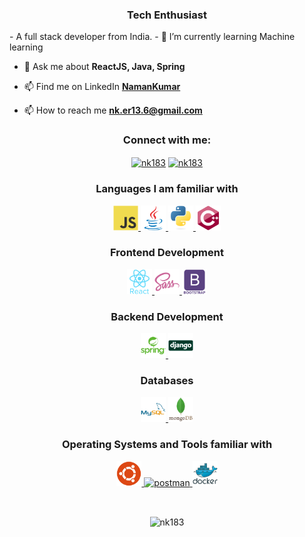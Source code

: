 <h1 align="center" hidden>Hi! I am Naman Kumar</h1>
<h3 align="center">Tech Enthusiast</h3>
- A full stack developer from India.
- 🌱 I’m currently learning Machine learning

- 💬 Ask me about **ReactJS, Java, Spring**

- 📫 Find me on LinkedIn [**NamanKumar**](https://www.linkedin.com/in/naman-kumar-0898ba1a5)

- 📫 How to reach me **nk.er13.6@gmail.com**


<h3 align="center">Connect with me:</h3>
<p align="center">
    <a href="https://www.linkedin.com/in/naman-kumar-0898ba1a5/" target="blank"><img align="center" src="https://cdn.jsdelivr.net/npm/simple-icons@3.0.1/icons/linkedin.svg" alt="nk183" height="30" width="40" /></a>
    <a href="https://leetcode.com/nk183/" target="blank"><img align="center" src="https://cdn.jsdelivr.net/npm/simple-icons@3.0.1/icons/leetcode.svg" alt="nk183" height="30" width="40" /></a>
</p>

<h3 align="center">Languages I am familiar with</h3>
<p align="center">
    <a href="https://developer.mozilla.org/en-US/docs/Web/JavaScript" target="_blank"> <img src="https://raw.githubusercontent.com/devicons/devicon/master/icons/javascript/javascript-original.svg" alt="javascript" width="40" height="40"/> </a> 
    <a href="https://www.java.com/" target="_blank"> <img src="https://raw.githubusercontent.com/devicons/devicon/master/icons/java/java-original.svg" alt="c" width="40" height="40"/> </a>
    <a href="https://www.python.org" target="_blank"> <img src="https://raw.githubusercontent.com/devicons/devicon/master/icons/python/python-original.svg" alt="python" width="40" height="40"/> </a> 
    <a href="https://www.cplusplus.com/" target="_blank"> <img src="https://raw.githubusercontent.com/devicons/devicon/master/icons/cplusplus/cplusplus-original.svg" alt="c" width="40" height="40"/> </a>
</p>
<h3 align="center">Frontend Development</h3>
<p align="center">
    <a href="https://reactjs.org/" target="_blank"> <img src="https://raw.githubusercontent.com/devicons/devicon/master/icons/react/react-original-wordmark.svg" alt="react" width="40" height="40"/> </a>
    <a href="https://sass-lang.com" target="_blank"> <img src="https://raw.githubusercontent.com/devicons/devicon/master/icons/sass/sass-original.svg" alt="sass" width="40" height="40"/> </a>  
    <a href="https://getbootstrap.com" target="_blank"> <img src="https://raw.githubusercontent.com/devicons/devicon/master/icons/bootstrap/bootstrap-plain-wordmark.svg" alt="bootstrap" width="40" height="40"/> </a> 
</p>

<h3 align="center">Backend Development</h3>
<p align="center">
    <a href="https://spring.io/" target=_blank"> <img src="https://raw.githubusercontent.com/devicons/devicon/master/icons/spring/spring-original-wordmark.svg" alt="nodejs" width="40" height="40"/> </a>
    <a href="https://www.djangoproject.com/" target="_blank"> <img src="https://raw.githubusercontent.com/devicons/devicon/master/icons/django/django-original.svg" alt="django" width="40" height="40"/> </a> 
</p>

<h3 align="center">Databases</h3>
<p align="center">
    <a href="https://www.mysql.com/" target="_blank"> <img src="https://raw.githubusercontent.com/devicons/devicon/master/icons/mysql/mysql-original-wordmark.svg" alt="mysql" width="40" height="40"/> </a> 
    <a href="https://www.mongodb.com/" target="_blank"> <img src="https://raw.githubusercontent.com/devicons/devicon/master/icons/mongodb/mongodb-original-wordmark.svg" alt="mongodb" width="40" height="40"/> </a> 
</p>
<h3 align="center">Operating Systems and Tools familiar with</h3>
<p align="center">
    <a href="https://www.ubuntu.org/" target="_blank"> <img src="https://raw.githubusercontent.com/devicons/devicon/master/icons/ubuntu/ubuntu-plain.svg" alt="linux" width="40" height="40"/> </a> 
    <a href="https://postman.com" target="_blank"> <img src="https://www.vectorlogo.zone/logos/getpostman/getpostman-icon.svg" alt="postman" width="40" height="40"/> </a> 
    <a href="https://www.docker.com/" target="_blank"> <img src="https://raw.githubusercontent.com/devicons/devicon/master/icons/docker/docker-original-wordmark.svg" alt="docker" width="40" height="40"/> </a> 
</p>
<br>

<p align="center"><img align="center" src="https://github-readme-stats.vercel.app/api/top-langs?username=nk183&show_icons=true&theme=dark&locale=en&layout=compact" alt="nk183" /></p>

<!-- <p>&nbsp;<img align="right" src="https://github-readme-stats.vercel.app/api?username=nk183&show_icons=true&theme=dark&title_color=ffffff&text_color=ffffff&locale=en" alt="nk183" /></p> -->

